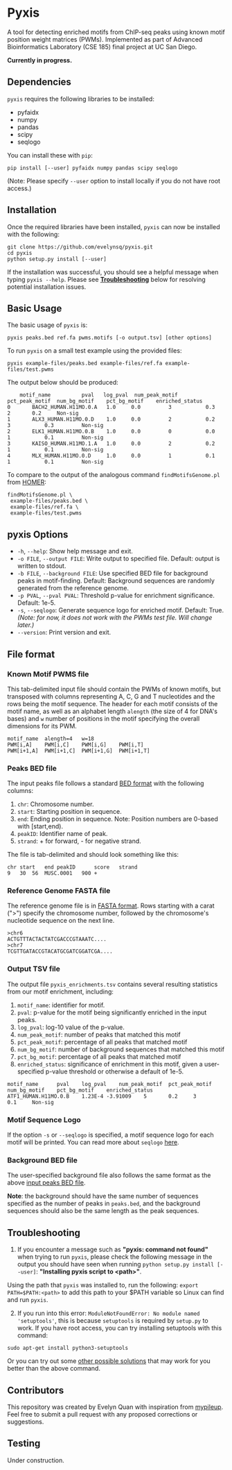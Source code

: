 # Pyxis
A tool for detecting enriched motifs from ChIP-seq peaks using known motif position weight matrices (PWMs). Implemented as part of Advanced Bioinformatics Laboratory (CSE 185) final project at UC San Diego. 

**Currently in progress.**

## Dependencies
`pyxis` requires the following libraries to be installed:

- pyfaidx
- numpy
- pandas
- scipy
- seqlogo

You can install these with `pip`:
```
pip install [--user] pyfaidx numpy pandas scipy seqlogo
```
(Note: Please specify `--user` option to install locally if you do not have root access.)

## Installation
Once the required libraries have been installed, `pyxis` can now be installed with the following:
```
git clone https://github.com/evelynsq/pyxis.git
cd pyxis
python setup.py install [--user]
```
If the installation was successful, you should see a helpful message when typing `pyxis --help`. Please see [**Troubleshooting**](#troubleshooting) below for resolving potential installation issues.

## Basic Usage
The basic usage of `pyxis` is:
```
pyxis peaks.bed ref.fa pwms.motifs [-o output.tsv] [other options]
```

To run `pyxis` on a small test example using the provided files:
```
pyxis example-files/peaks.bed example-files/ref.fa example-files/test.pwms
```
The output below should be produced:
```
	motif_name      	pval   log_pval  num_peak_motif  pct_peak_motif  num_bg_motif    pct_bg_motif    enriched_status
0       BACH2_HUMAN.H11MO.0.A   1.0     0.0     	3       	0.3     	2		0.2		Non-sig
1       ALX3_HUMAN.H11MO.0.D    1.0     0.0     	2       	0.2     	3       	0.3     	Non-sig
2       ELK1_HUMAN.H11MO.0.B    1.0     0.0     	0       	0.0     	1      		0.1     	Non-sig
3       KAISO_HUMAN.H11MO.1.A   1.0     0.0     	2       	0.2     	1       	0.1    		Non-sig
4       MLX_HUMAN.H11MO.0.D     1.0     0.0     	1       	0.1     	1       	0.1   		Non-sig
```
To compare to the output of the analogous command `findMotifsGenome.pl` from [HOMER](http://homer.ucsd.edu/homer/):
```
findMotifsGenome.pl \
 example-files/peaks.bed \
 example-files/ref.fa \
 example-files/test.pwms
```

## pyxis Options
- `-h`, `--help`: Show help message and exit.
- `-o FILE`, `--output FILE`: Write output to specified file. Default: output is written to stdout.
- `-b FILE`, `--background FILE`: Use specified BED file for background peaks in motif-finding. Default: Background sequences are randomly generated from the reference genome.
- `-p PVAL`, `--pval PVAL`: Threshold p-value for enrichment significance. Default: 1e-5.
- `-s`, `--seqlogo`: Generate sequence logo for enriched motif. Default: True. *(Note: for now, it does not work with the PWMs test file. Will change later.)*
- `--version`: Print version and exit.

## File format

### Known Motif PWMS file
This tab-delimited input file should contain the PWMs of known motifs, but transposed with columns representing A, C, G and T nucleotides and the rows being the motif sequence. The header for each motif consists of the motif name, as well as an alphabet length `alength` (the size of 4 for DNA's bases) and `w` number of positions in the motif specifying the overall dimensions for its PWM.

```
motif_name	alength=4	w=18
PWM[i,A]	PWM[i,C]	PWM[i,G]	PWM[i,T]
PWM[i+1,A]	PWM[i+1,C]	PWM[i+1,G]	PWM[i+1,T]
```

### Peaks BED file
The input peaks file follows a standard [BED format](https://genome.ucsc.edu/FAQ/FAQformat.html) with the following columns:
1. `chr`: Chromosome number.
2. `start`: Starting position in sequence.
3. `end`: Ending position in sequence. Note: Position numbers are 0-based with [start,end).
4. `peakID`: Identifier name of peak.
5. `strand`: + for forward, - for negative strand.

The file is tab-delimited and should look something like this:
```
chr	start	end	peakID		score	strand
9	30	56	MUSC.0001	900	+
```

### Reference Genome FASTA file
The reference genome file is in [FASTA format](https://www.ncbi.nlm.nih.gov/genbank/fastaformat/). Rows starting with a carat (">") 
specify the chromosome number, followed by the chromosome's nucleotide sequence on the next line.

```
>chr6
ACTGTTTACTACTATCGACCCGTAAATC....
>chr7
TCGTTGATACCGTACATGCGATCGGATCGA....
```

### Output TSV file
The output file `pyxis_enrichments.tsv` contains several resulting statistics from our motif enrichment, including:
1. `motif_name`: identifier for motif.
2. `pval`: p-value for the motif being significantly enriched in the input peaks.
3. `log_pval`: log-10 value of the p-value.
4. `num_peak_motif`: number of peaks that matched this motif
5. `pct_peak_motif`: percentage of all peaks that matched motif
6. `num_bg_motif`: number of background sequences that matched this motif
7. `pct_bg_motif`: percentage of all peaks that matched motif
8. `enriched_status`: significance of enrichment in this motif, given a user-specified p-value threshold or otherwise a default of 1e-5. 
```
motif_name		pval	log_pval	num_peak_motif	pct_peak_motif	num_bg_motif	pct_bg_motif	enriched_status
ATF1_HUMAN.H11MO.0.B	1.23E-4	-3.91009	5		0.2		3		0.1		Non-sig             
```

### Motif Sequence Logo
If the option `-s` or `--seqlogo` is specified, a motif sequence logo for each motif will be printed. You can read more about `seqlogo` [here](https://pypi.org/project/seqlogo/).

### Background BED file
The user-specified background file also follows the same format as the above [input peaks BED file](#peaks-bed-file).

**Note**: the background should have the same number of sequences specified as the number of peaks in `peaks.bed`, and the background sequences should also be the same length as the peak sequences.

## Troubleshooting
1. If you encounter a message such as **"pyxis: command not found"** when trying to run `pyxis`, please check the following message in the output you should have seen when running `python setup.py install [--user]`: **"Installing pyxis script to \<path>"**.

Using the path that `pyxis` was installed to, run the following: `export PATH=$PATH:<path>` to add this path to your $PATH variable so Linux can find and run `pyxis`.

2. If you run into this error: `ModuleNotFoundError: No module named 'setuptools'`, this is because `setuptools` is required by `setup.py` to work. If you have root access, you can try installing setuptools with this command:
```
sudo apt-get install python3-setuptools
```
Or you can try out some [other possible solutions](https://stackoverflow.com/questions/14426491/python-3-importerror-no-module-named-setuptools) that may work for you better than the above command.

## Contributors
This repository was created by Evelyn Quan with inspiration from [mypileup](https://github.com/gymreklab/cse185-demo-project).
Feel free to submit a pull request with any proposed corrections or suggestions.

## Testing
Under construction.
